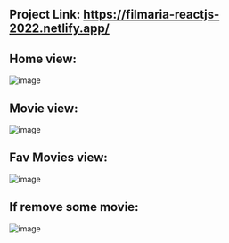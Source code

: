 ## Project Link: https://filmaria-reactjs-2022.netlify.app/
## Home view:
![image](https://user-images.githubusercontent.com/89221245/164340207-29fce792-7eaa-4ea0-9b7e-d2ac7b24bf05.png)
## Movie view:
![image](https://user-images.githubusercontent.com/89221245/164340443-a8f569f0-0c3d-41a9-b0a9-ad284c37b775.png)
## Fav Movies view:
![image](https://user-images.githubusercontent.com/89221245/164340591-3e7b5e1f-36aa-48bb-946b-9164af52f7b5.png)
## If remove some movie:
![image](https://user-images.githubusercontent.com/89221245/164340664-9da1ae0c-ef40-404f-90cb-b1b4639e59e0.png)



